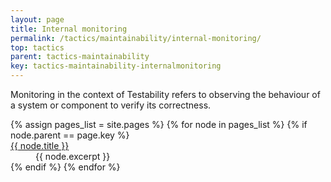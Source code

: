 ```yaml
---
layout: page
title: Internal monitoring
permalink: /tactics/maintainability/internal-monitoring/
top: tactics
parent: tactics-maintainability
key: tactics-maintainability-internalmonitoring
---
```


Monitoring in the context of Testability refers to observing the behaviour of a system or component to verify its correctness.

<dl>
{% assign pages_list = site.pages %}
{% for node in pages_list %}
    {% if node.parent == page.key %}
        <dt>
            <a href="{{ node.url | relative_url }}">{{ node.title }}</a>
        </dt>
        <dd>{{ node.excerpt }}</dd>
    {% endif %}
{% endfor %}
</dl>

